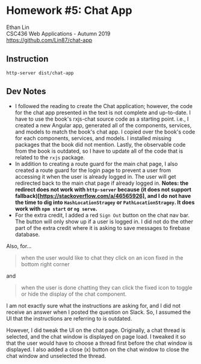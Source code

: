 # Homework #5: Chat App 
Ethan Lin  
CSC436 Web Applications - Autumn 2019  
https://github.com/Lin87/chat-app

## Instruction
`http-server dist/chat-app`

## Dev Notes
* I followed the reading to create the Chat application; however, the code for the chat app presented in the text is not complete and up-to-date. I have to use the book's rxjs-chat source code as a starting point. i.e., I created a new Angular app, generated all of the components, services, and models to match the book's chat app. I copied over the book's code for each components, services, and models. I installed missing packages that the book did not mention. Lastly, the observable code from the book is outdated, so I have to update all of the code that is related to the `rxjs` package.
* In addition to creating a route guard for the main chat page, I also created a route guard for the login page to prevent a user from accessing it when the user is already logged in. The user will get redirected back to the main chat page if already logged in. **Notes: the redirect does not work with `http-server` because (it does not support fallback)[https://stackoverflow.com/a/46565926], and I do not have the time to dig into `HashLocationStragey` or `PathLocationStragey`. It does work with `npm start` or `ng serve`.**
* For the extra credit, I added a red `Sign Out` button on the chat nav bar. The button will only show up if a user is logged in. I did not do the other part of the extra credit where it is asking to save messages to firebase database.

Also, for...
> when the user would like to chat they click on an icon fixed in the bottom right corner

and

> when the user is done chatting they can click the fixed icon to toggle or hide the display of the chat component.

I am not exactly sure what the instructions are asking for, and I did not receive an answer when I posted the question on Slack. So, I assumed the UI that the instructions are referring to is outdated.

However, I did tweak the UI on the chat page. Originally, a chat thread is selected, and the chat window is displayed on page load. I tweaked it so that the user would have to choose a thread first before the chat window is displayed. I also added a close (x) button on the chat window to close the chat window and unselected the thread.
